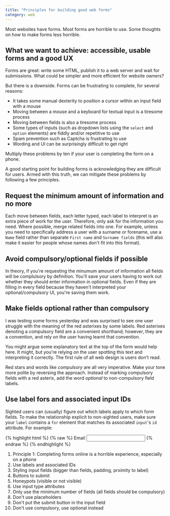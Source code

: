 ```yaml
---
title: "Principles for building good web forms"
category: web
---
```


Most websites have forms. Most forms are horrible to use. Some thoughts on how to make forms less horrible.

## What we want to achieve: accessible, usable forms and a good UX

Forms are great: write some HTML, publish it to a web server and wait for submissions. What could be simpler and more efficient for website owners?

But there is a downside. Forms can be frustrating to complete, for several reasons:

- It takes some manual dexterity to position a cursor within an input field with a mouse
- Moving between a mouse and a keyboard for textual input is a tiresome process
- Moving between fields is also a tiresome process
- Some types of inputs (such as dropdown lists using the `select` and `option` elements) are fiddly and/or repetitive to use
- Spam prevention such as Captcha is frustrating to use
- Wording and UI can be surprisingly difficult to get right

Multiply these problems by ten if your user is completing the form on a phone.

A good starting point for building forms is acknowledging they are difficult for users. Armed with this truth, we can mitigate these problems by following a few principles.

## Request the minimum amount of information and no more

Each move between fields, each letter typed, each label to interpret is an extra piece of work for the user. Therefore, only ask for the information you need. Where possible, merge related fields into one. For example, unless you need to specifically address a user with a surname or forename, use a `Name` field rather than separate `First name` and `Surname fields` (this will also make it easier for people whose names don't fit into this format).

## Avoid compulsory/optional fields if possible

In theory, if you're requesting the minumum amount of information all fields will be complulsory by definition. You'll save your users having to work out whether they should enter information in optional fields. Even if they are filling in every field because they haven't interpreted your optional/compulsory UI, you're saving them work.

## Make fields optional rather than compulsory

I was testing some forms yesterday and was surprised to see one user struggle with the meaning of the red asterixes by some labels. Red asterixes denoting a compulsory field are a convenient shorthand; however, they are a convention, and rely on the user having learnt that convention.

You might argue some explanatory text at the top of the form would help here. It might, but you're relying on the user spotting this text and interpreting it correctly. The first rule of all web design is users don't read.

Red stars and words like <i>compulsory</i> are all very imperative. Make your tone more polite by reversing the approach. Instead of marking compulsory fields with a red asterix, add the word <i>optional</i> to non-compulsory field labels.

## Use label fors and associated input IDs

Sighted users can (usually) figure out which labels apply to which form fields. To make the relationship explicit to non-sighted users, make sure your `label` contains a `for` element that matches its associated `input`'s `id` attribute. For example:

{% highlight html %}
{% raw %}
<label for="email-address">Email</label>
<input type="email" id="email-address">
{% endraw %}
{% endhighlight %}





1. Principle 1: Completing forms online is a horrible experience, especially on a phone
2. Use labels and associated IDs
3. Styling input fields (bigger than fields, padding, prximity to label)
4. Buttons to submit
5. Honeypots (visible or not visible)
6. Use input type attributes
9. Only use the minimum number of fields (all fields should be compulsory)
7. Don't use placeholders
9. Don't put the submit button in the input field
8. Don't use compulsory, use optional instead

